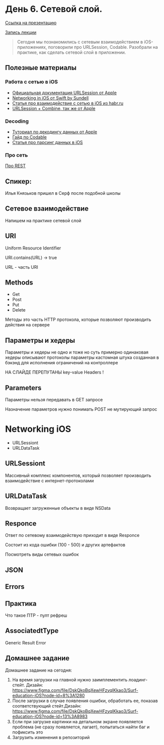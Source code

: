 # День 6. Сетевой слой.

[Ссылка на презентацию](https://drive.google.com/file/d/1gPHkUr72QVXA23lF7796KAde5jRPfoTU/view?usp=sharing)

[Запись лекции](https://drive.google.com/file/d/1vQyKV8xKKF4een36K55v_wvlQHj4QClc/view?usp=sharing)

>Сегодня мы познакомились с сетевым взаимодействием в iOS-приложениях, поговорили про URLSession, Codable. Разобрали на практике, как сделать сетевой слой в приложении. 

## Полезные материалы

### Работа с сетью в iOS
- [Официальная документация URLSession от Apple](https://developer.apple.com/documentation/foundation/urlsession)
- [Networking in iOS от Swift by Sundell](https://www.swiftbysundell.com/basics/networking)
- [Статья про взаимодействие с сетью в iOS из habr.ru](https://habr.com/ru/post/414359/)
- [URLSession + Combine, так же от Apple](https://developer.apple.com/documentation/foundation/urlsession/processing_url_session_data_task_results_with_combine)

### Decoding
- [Туториал по декодингу данных  от Apple](https://developer.apple.com/documentation/foundation/archives_and_serialization/encoding_and_decoding_custom_types)
- [Гайд по Codable](https://benscheirman.com/2017/06/swift-json/)
- [Статья про парсинг данных в iOS](https://habr.com/ru/post/414221/)

### Про сеть
[Про REST](https://medium.com/@andr.ivas12/rest-%D0%BF%D1%80%D0%BE%D1%81%D1%82%D1%8B%D0%BC-%D1%8F%D0%B7%D1%8B%D0%BA%D0%BE%D0%BC-90a0bca0bc78)

## Спикер:
Илья Князьков
пришел в Серф после подобной школы

## Сетевое взаимодействие
Напишем на практике сетевой слой

## URI
Uniform Resource Identifier

URI.contains(URL) -> true

URL - часть URI

## Methods

- Get
- Post
- Put
- Delete

Методы это часть HTTP протокола, которые позволяют
производить действия на сервере

## Параметры и хедеры

Параметры и хедеры не одно и тоже
но суть примерно одинаковая
хедеры описывают протоколы
параметры кастомная штука созданная в бэкэнд
для исполнения ограничений на контроллере

НА СЛАЙДЕ ПЕРЕПУТАНЫ key-value Headers !

## Parameters
Параметры нельзя передавать в GET запросе

Назначение параметров нужно понимать
POST не мутирующий запрос

# Networking iOS

- URLSessiont
- URLDataTask

## URLSessiont

Массивный комплекс компонентов, который позволяет производить взаимодействие с интернет-протоколами

## URLDataTask
Возвращает загруженные объекты в виде NSData

## Responce

Ответ по сетевому взаимодействую приходит в виде Responce

Состоит из кода ошибки (100 - 500)
и других артефактов

Посмотреть виды сетевых ошибок


## JSON

## Errors

## Практика
Что такое ПТР - пулт рефреш

## AssociatedtType
Generic
Result
Error

## Домашнее задание
Домашнее задание на сегодня:

1. На время загрузки на главной нужно заимплементить лоадинг-стейт. Дизайн: https://www.figma.com/file/DskQkoBqXewHFzyqlKkao3/Surf-education-iOS?node-id=8%3A1280 
2. После загрузки в случае появления ошибки,  обработать ее, показав соответствующий стейт.Дизайн: https://www.figma.com/file/DskQkoBqXewHFzyqlKkao3/Surf-education-iOS?node-id=13%3A8983
3. Если при загрузке картинки на детальном экране появляется проблема (не сразу появляется, лагает),  попытаться найти баг и пофиксить это
4. Загрузить изменения в репозиторий
